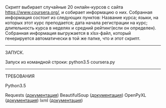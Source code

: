 Скрипт выбирает случайные 20 онлайн-курсов с сайта https://www.coursera.org/, и собирает информацию о них. Собранная информация состоит из следующих пунктов: Название курса; языки, на которых этот курс преподается; дата начала регистрации на курс; длительность курса в неделях и средний рейтинг(если он определен).
Собранная информация выгружается в xlsx-файл, который генерируется автоматически в той же папке, что и этот скрипт.

<hr>

ЗАПУСК.

Запуск из командной строки: python3.5 coursera.py

<hr>

ТРЕБОВАНИЯ

Python3.5

Requests (<a href=http://docs.python-requests.org/en/master/>документация</a>)
BeautifulSoup (<a href=https://pypi.python.org/pypi/beautifulsoup4>документация</a>)
OpenPyXL (<a href=https://openpyxl.readthedocs.io/en/default/>документация</a>)
lxml (<a href=http://lxml.de/>документация</a>)
